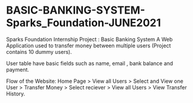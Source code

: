 # BASIC-BANKING-SYSTEM-Sparks_Foundation-JUNE2021
Sparks Foundation Internship Project : Basic Banking System A Web Application used to transfer money between multiple users (Project contains 10 dummy users).

User table have basic fields such as name, email , bank balance and payment.

Flow of the Website: Home Page > View all Users > Select and View one User > Transfer Money > Select reciever > View all Users > View Transfer History.
